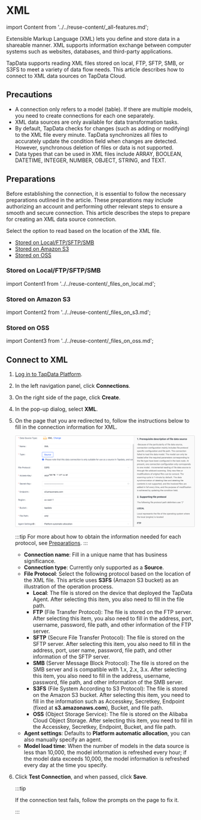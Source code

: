 # XML

import Content from '../../reuse-content/_all-features.md';

<Content />

Extensible Markup Language (XML) lets you define and store data in a shareable manner. XML supports information exchange between computer systems such as websites, databases, and third-party applications. 

TapData supports reading XML files stored on local, FTP, SFTP, SMB, or S3FS to meet a variety of data flow needs. This article describes how to connect to XML data sources on TapData Cloud.

## Precautions

- A connection only refers to a model (table). If there are multiple models, you need to create connections for each one separately.
- XML data sources are only available for data transformation tasks.
- By default, TapData checks for changes (such as adding or modifying) to the XML file every minute. TapData synchronizes all files to accurately update the condition field when changes are detected. However, synchronous deletion of files or data is not supported.
- Data types that can be used in XML files include ARRAY, BOOLEAN, DATETIME, INTEGER, NUMBER, OBJECT, STRING, and TEXT.

## Preparations

Before establishing the connection, it is essential to follow the necessary preparations outlined in the article. These preparations may include authorizing an account and performing other relevant steps to ensure a smooth and secure connection.
This article describes the steps to prepare for creating an XML data source connection.

Select the option to read based on the location of the XML file.

* [Stored on Local/FTP/SFTP/SMB](#stored-on-localftpsftpsmb)
* [Stored on Amazon S3](#stored-on-amazon-s3)
* [Stored on OSS](#stored-on-oss)



### Stored on Local/FTP/SFTP/SMB

import Content1 from '../../reuse-content/_files_on_local.md';

<Content1 />


### Stored on Amazon S3

import Content2 from '../../reuse-content/_files_on_s3.md';

<Content2 />

### Stored on OSS

import Content3 from '../../reuse-content/_files_on_oss.md';

<Content3 />



## Connect to XML

1. [Log in to TapData Platform](../../user-guide/log-in.md).

2. In the left navigation panel, click **Connections**.

3. On the right side of the page, click **Create**.

4. In the pop-up dialog, select **XML**.

5. On the page that you are redirected to, follow the instructions below to fill in the connection information for XML.

   ![Connect to XML](../../images/connect_xml.png)

   :::tip
   For more about how to obtain the information needed for each protocol, see [Preparations](#preparations).
   :::

   * **Connection name**: Fill in a unique name that has business significance.
   * **Connection type**: Currently only supported as a **Source**.
   * **File Protocol**: Select the following protocol based on the location of the XML file. This article uses **S3FS** (Amazon S3 bucket) as an illustration of the operation process.
      * **Local**: The file is stored on the device that deployed the TapData Agent. After selecting this item, you also need to fill in the file path.
      * **FTP** (File Transfer Protocol): The file is stored on the FTP server. After selecting this item, you also need to fill in the address, port, username, password, file path, and other information of the FTP server.
      * **SFTP** (Secure File Transfer Protocol): The file is stored on the SFTP server. After selecting this item, you also need to fill in the address, port, user name, password, file path, and other information of the SFTP server.
      * **SMB** (Server Message Block Protocol): The file is stored on the SMB server and is compatible with 1.x, 2.x, 3.x. After selecting this item, you also need to fill in the address, username, password, file path, and other information of the SMB server.
      * **S3FS** (File System According to S3 Protocol): The file is stored on the Amazon S3 bucket. After selecting this item, you need to fill in the information such as Accesskey, Secretkey, Endpoint (fixed at **s3.amazonaws.com**), Bucket, and file path.
      * **OSS** (Object Storage Service): The file is stored on the Alibaba Cloud Object Storage. After selecting this item, you need to fill in the Accesskey, Secretkey, Endpoint, Bucket, and file path.
   * **Agent settings**: Defaults to **Platform automatic allocation**, you can also manually specify an agent.
   * **Model load time**: When the number of models in the data source is less than 10,000, the model information is refreshed every hour; if the model data exceeds 10,000, the model information is refreshed every day at the time you specify.

6. Click **Test Connection**, and when passed, click **Save**.

   :::tip

   If the connection test fails, follow the prompts on the page to fix it.

   :::